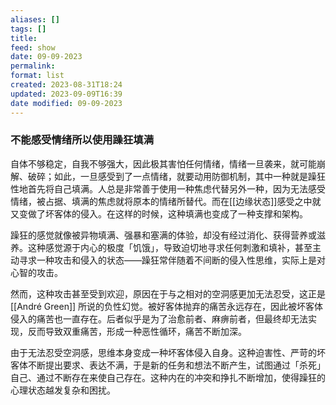 ```yaml
---
aliases: []
tags: []
title: 
feed: show
date: 09-09-2023
permalink: 
format: list
created: 2023-08-31T18:24
updated: 2023-09-09T16:39
date modified: 09-09-2023
---
```

### 不能感受情绪所以使用躁狂填满
自体不够稳定，自我不够强大，因此极其害怕任何情绪，情绪一旦袭来，就可能崩解、破碎；如此，一旦感受到了一点情绪，就要动用防御机制，其中一种就是躁狂性地首先将自己填满。人总是非常善于使用一种焦虑代替另外一种，因为无法感受情绪，被占据、填满的焦虑就将原本的情绪所替代。而在[[边缘状态]]感受之中就又变做了坏客体的侵入。在这样的时候，这种填满也变成了一种支撑和架构。

躁狂的感觉就像被异物填满、强暴和塞满的体验，却没有经过消化、获得营养或滋养。这种感觉源于内心的极度「饥饿」，导致迫切地寻求任何刺激和填补，甚至主动寻求一种攻击和侵入的状态——躁狂常伴随着不间断的侵入性思维，实际上是对心智的攻击。

然而，这种攻击甚至受到欢迎，原因在于与之相对的空洞感更加无法忍受，这正是[[André Green]] 所说的负性幻觉。被好客体抛弃的痛苦永远存在，因此被坏客体侵入的痛苦也一直存在。后者似乎是为了治愈前者、麻痹前者，但最终却无法实现，反而导致双重痛苦，形成一种恶性循环，痛苦不断加深。

由于无法忍受空洞感，思维本身变成一种坏客体侵入自身。这种迫害性、严苛的坏客体不断提出要求、表达不满，于是新的任务和想法不断产生，试图通过「杀死」自己、通过不断存在来使自己存在。这种内在的冲突和挣扎不断增加，使得躁狂的心理状态越发复杂和困扰。